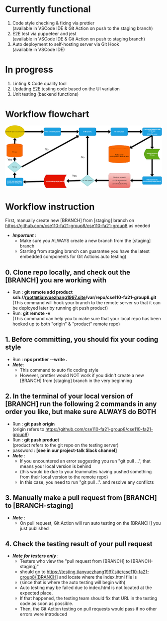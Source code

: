 # Currently functional
1. Code style checking & fixing via prettier   
(available in VSCode IDE & Git Action on push to the staging branch)
3. E2E test via puppeteer and jest   
(available in VSCode IDE & Git Action on push to staging branch) 
5. Auto deployment to self-hosting server via Git Hook  
(available in VSCode IDE)  
# In progress
1. Linting & Code quality tool
3. Updating E2E testing code based on the UI variation
4. Unit testing (backend functions)
# Workflow flowchart
![phase1.drawio.png](phase1.drawio.png)
# Workflow instruction  
First, manually create new [BRANCH] from [staging] branch on https://github.com/cse110-fa21-group8/cse110-fa21-group8 as needed  
- **_Important_** :  
  - Make sure you ALWAYS create a new branch from the [staging] branch  
  - Starting from staging branch can guarantee you have the latest embedded components for Git Actions auto testing)  
## 0. Clone repo locally, and check out the [BRANCH] you are working with  
- Run : **git remote add product ssh://root@tianyuezhang1997.site/var/repo/cse110-fa21-group8.git**    
  (This command will hook your branch to the remote server so that it can be deployed later by running git push product)  
- Run: **git remote -v**    
 (This command can help you to make sure that your local repo has been hooked up to both "origin" & "product" remote repo)  
## 1. Before committing, you should fix your coding style 
- Run : **npx prettier --write .**  
- **_Note_**:  
  - This command to auto fix coding style  
  - However, prettier would NOT work if you didn't create a new [BRANCH] from [staging] branch in the very beginning  
## 2. In the terminal of your local version of [BRANCH] run the following 2 commands in any order you like, but make sure ALWAYS do BOTH  
- Run : **git push origin**  
  (origin refers to https://github.com/cse110-fa21-group8/cse110-fa21-group8)  
- Run : **git push product**  
  (product refers to the git repo on the testing server)  
- password : **[see in our project-talk Slack channel]**
- **_Note_** :  
  - If you encountered an error suggesting you run "git pull ...", that means your local version is behind  
  - (this would be due to your teammates having pushed something from their local version to the remote repo)  
  - In this case, you need to run "git pull ..". and resolve any conflicts  
## 3. Manually make a pull request from [BRANCH] to [BRANCH-staging]  
- **_Note_** :  
  - On pull request, Git Action will run auto testing on the [BRANCH] you just published  
## 4. Check the testing result of your pull request  
- **_Note for testers only_** :  
  - Testers who view the "pull request from [BRANCH] to [BRANCH-staging]"  
  - should go to https://testing.tianyuezhang1997.site/cse110-fa21-group8/[BRANCH] and locate where the index.html file is  
  - (since that is where the auto testing will begin with)  
  - Auto testing may be failed due to index.html is not located at the expected place,  
  - If that happened, the testing team should fix that URL in the testing code as soon as possible.  
  - Then, the Git Action testing on pull requests would pass if no other errors were introduced  
